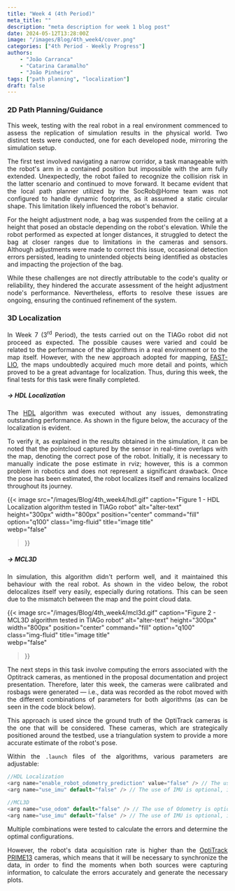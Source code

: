 ```yaml
---
title: "Week 4 (4th Period)"
meta_title: ""
description: "meta description for week 1 blog post"
date: 2024-05-12T13:28:00Z
image: "/images/Blog/4th_week4/cover.png"
categories: ["4th Period - Weekly Progress"]
authors: 
    - "João Carranca"
    - "Catarina Caramalho"
    - "João Pinheiro"
tags: ["path planning", "localization"]
draft: false
---
```


### 2D Path Planning/Guidance

<div style="text-align: justify;">

<!-- During week 4, we started testing with the real robot in a real environment to verify if the results we achieved in simulation could be replicated in the real world. For this, we used two different tests, one for each developed node, similar to the simulation. The first test involved a narrow corridor that would be easy to navigate with the robot's arm in its contained position but impossible to navigate if the arm was fully spread out. The test did not go as expected, since the robot was not able to realize, in the second case, that a collision would take place. The robot moved despite this and had to be stopped before any actual collisions took place. However, we believe this doesn't have to do with the quality or reliability of the code and instead relates to the fact that currently, the local path planner used by the SocRob team is not prepared to receive the footprint as a parameter and assumes it to be static, which means it always assumes it to be a circle. This would justify the robot's behavior. For the height adjustment node, we placed a bag tied to the ceiling at a height that would make it an obstacle depending on the robot's height. We observed that at large distances, the behavior went according to our expectations; however, at short distances, the robot stopped detecting the bag. This was due to limitations of the cameras and sensors used that couldn't properly observe the bag at sharp angles. This problem was corrected; however, some issues remain, with some unintended objects being identified as obstacles at times, affecting the projection of the bag and other results. These issues are, however, not directly related to our task and can be resolved. -->

This week, testing with the real robot in a real environment commenced to assess the replication of simulation results in the physical world. Two distinct tests were conducted, one for each developed node, mirroring the simulation setup.

The first test involved navigating a narrow corridor, a task manageable with the robot's arm in a contained position but impossible with the arm fully extended. Unexpectedly, the robot failed to recognize the collision risk in the latter scenario and continued to move forward. It became evident that the local path planner utilized by the SocRob@Home team was not configured to handle dynamic footprints, as it assumed a static circular shape. This limitation likely influenced the robot's behavior.

For the height adjustment node, a bag was suspended from the ceiling at a height that posed an obstacle depending on the robot's elevation. While the robot performed as expected at longer distances, it struggled to detect the bag at closer ranges due to limitations in the cameras and sensors. Although adjustments were made to correct this issue, occasional detection errors persisted, leading to unintended objects being identified as obstacles and impacting the projection of the bag.

While these challenges are not directly attributable to the code's quality or reliability, they hindered the accurate assessment of the height adjustment node's performance. Nevertheless, efforts to resolve these issues are ongoing, ensuring the continued refinement of the system.
</div>

### 3D Localization

<div style="text-align: justify;">

In Week 7 (3<sup>rd</sup> Period), the tests carried out on the TIAGo robot did not proceed as expected. 
The possible causes were varied and could be related to the performance of the algorithms in a real environment or to the map itself. 
However, with the new approach adopted for mapping, [FAST-LIO](https://github.com/hku-mars/FAST_LIO), the maps undoubtedly acquired much more detail and points, which proved to be a great advantage for localization. Thus, during this week, the final tests for this task were finally completed.
</div>

##### → HDL Localization

<div style="text-align: justify;">

<!-- We could run the HDL algorithm without any trouble, showing an outstanding performance as we can see in the figure below, the accuracy of the localization is evident.  -->
The [HDL](https://github.com/koide3/hdl_localization) algorithm was executed without any issues, demonstrating outstanding performance. As shown in the figure below, the accuracy of the localization is evident.

To verify it, as explained in the results obtained in the simulation, it can be noted that the pointcloud captured by the sensor in real-time overlaps with the map, denoting the correct pose of the robot. Initially, it is necessary to manually indicate the pose estimate in rviz; however, this is a common problem in robotics and does not represent a significant drawback. Once the pose has been estimated, the robot localizes itself and remains localized throughout its journey.
</div>

{{< image 
  src="/images/Blog/4th_week4/hdl.gif" 
  caption="Figure 1 - HDL Localization algorithm tested in TIAGo robot" 
  alt="alter-text" 
  height="300px" 
  width="800px" 
  position="center" 
  command="fill" 
  option="q100" 
  class="img-fluid" 
  title="image title"  
  webp="false" 
>}}

##### → MCL3D

<div style="text-align: justify;">

<!-- When we were testing this algorithm, we were with really low expectations due to the fact that in simulation it didn't wen that well. Eventhough we knew that we wanted to try it anyway and obtain the best results possible with it. 

Unfortunately our expectations would became a reality. Just a few seconds after the initial setup in rviz, the algorithm started to estimate its location in a poor manner, also the map and the data from the pointcloud were not alligned at all, and when the robot rotates, there is significant delocalization, as you can see in the image below: -->
In simulation, this algorithm didn't perform well, and it maintained this behaviour with the real robot. As shown in the video below, the robot delocalizes itself very easily, especially during rotations. This can be seen due to the mismatch between the map and the point cloud data.
</div>

{{< image 
  src="/images/Blog/4th_week4/mcl3d.gif" 
  caption="Figure 2 - MCL3D algorithm tested in TIAGo robot" 
  alt="alter-text" 
  height="300px" 
  width="800px" 
  position="center" 
  command="fill" 
  option="q100" 
  class="img-fluid" 
  title="image title"  
  webp="false" 
>}}

<!-- <div style="text-align: justify;">

As we can see the localization is completely wrong and doesn't match in any way the real testbed in ISR.

</div> -->

<div style="text-align: justify;">

<!-- Another important aspect to take into account is that the *Ground truth* that we considered, was done with optitrack cameras that were scattered around the testbed. This cameras do a triangulation, giving us a better estimate of the position. -->

The next steps in this task involve computing the errors associated with the Optitrack cameras, as mentioned in the proposal documentation and project presentation. Therefore, later this week, the cameras were calibrated and rosbags were generated — i.e., data was recorded as the robot moved with the different combinations of parameters for both algorithms (as can be seen in the code block below).

This approach is used since the ground truth of the OptiTrack cameras is the one that will be considered. These cameras, which are strategically positioned around the testbed, use a triangulation system to provide a more accurate estimate of the robot's pose.

Within the `.launch` files of the algorithms, various parameters are adjustable:

```cpp 
//HDL Localization
<arg name="enable_robot_odometry_prediction" value="false" /> // The use of Odometry is optional, it's value can be "true" or "false"
<arg name="use_imu" default="false" /> // The use of IMU is optional, it's value can be "true" or "false"

//MCL3D
<arg name="use_odom" default="false" /> // The use of Odometry is optional, it's value can be "true" or "false"
<arg name="use_imu" default="false" /> // The use of IMU is optional, it's value can be "true" or "false"
```
Multiple combinations were tested to calculate the errors and determine the optimal configurations.

However, the robot's data acquisition rate is higher than the [OptiTrack PRIME13](https://optitrack.com/cameras/prime-13/) cameras, which means that it will be necessary to synchronize the data, in order to find the moments when both sources were capturing information, to calculate the errors accurately and generate the necessary plots.
</div>

<!-- Throughout this week, the cameras were calibrated and rosbags were generated. We recorded various datasets as the robot moved with the different combinations of parameters for both algorithms. 

However, the robot's data acquisition rate is higher than the optitrack cameras, which means that it will be necessary to synchronize the data, in order to find the moments when both sources were capturing information, to calculate the errors accurately and generate the necessary plots. -->

<!-- <div style="text-align: justify;">

##### Next Steps

The next steps in this task involve computing the errors associated with the Optitrack cameras, as mentioned in the proposal documentation and project presentation.
Also in the next week we hope to develop two scripts in python in order to analyze closely the estimation of the localization for both algorithms.
The first script is to match the points from the cameras with the points from the scan and the second to make the estimation of the error.

</div> -->




